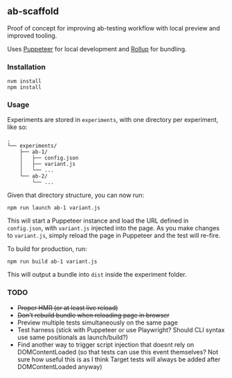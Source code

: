 ## ab-scaffold

Proof of concept for improving ab-testing workflow with local preview and improved tooling.

Uses [Puppeteer](https://pptr.dev/) for local development and [Rollup](https://rollupjs.org/) for bundling.

### Installation

```
nvm install
npm install
```

### Usage

Experiments are stored in `experiments`, with one directory per experiment, like so:

```
.
└── experiments/
    ├── ab-1/
    │   ├── config.json
    │   ├── variant.js
    │   └── ...
    └── ab-2/
        └── ...
```

Given that directory structure, you can now run:

```
npm run launch ab-1 variant.js
```

This will start a Puppeteer instance and load the URL defined in `config.json`, with `variant.js` injected into the page. As you make changes to `variant.js`, simply reload the page in Puppeteer and the test will re-fire.

To build for production, run:

```
npm run build ab-1 variant.js
```

This will output a bundle into `dist` inside the experiment folder.

### TODO

- ~~Proper HMR (or at least live reload)~~
- ~~Don't rebuild bundle when reloading page in browser~~
- Preview multiple tests simultaneously on the same page
- Test harness (stick with Puppeteer or use Playwright? Should CLI syntax use same positionals as launch/build?)
- Find another way to trigger script injection that doesnt rely on DOMContentLoaded (so that tests can use this event themselves? Not sure how useful this is as I think Target tests will always be added after DOMContentLoaded anyway)
